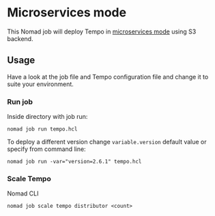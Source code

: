 # Microservices mode

This Nomad job will deploy Tempo in
[microservices mode](https://grafana.com/docs/tempo/latest/setup/deployment/#microservices-mode) using S3 backend.

## Usage

Have a look at the job file and Tempo configuration file and change it to suite your environment.

### Run job

Inside directory with job run:

```shell
nomad job run tempo.hcl
```

To deploy a different version change `variable.version` default value or
specify from command line:

```shell
nomad job run -var="version=2.6.1" tempo.hcl
```

### Scale Tempo

Nomad CLI

```shell
nomad job scale tempo distributor <count>
```
